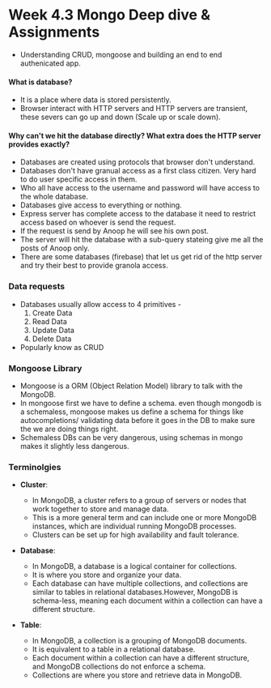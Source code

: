 # Week 4.3 Mongo Deep dive & Assignments
- Understanding CRUD, mongoose and building an end to end authenicated app.

#### What is database?
- It is a place where data is stored persistently.
- Browser interact with HTTP servers and HTTP servers are transient, these severs can go up and down (Scale up or scale down).

#### Why can't we hit the database directly? What extra does the HTTP server provides exactly?
- Databases are created using protocols that browser don't understand.
- Databases don't have granual access as a first class citizen. Very hard to do user specific access in them.
- Who all have access to the username and password will have access to the whole database.
- Databases give access to everything or nothing.
- Express server has complete access to the database it need to restrict access based on whoever is send the request.
- If the request is send by Anoop he will see his own post.
- The server will hit the database with a sub-query stateing give me all the posts of Anoop only.
- There are some databases (firebase) that let us get rid of the http server and try their best to provide granola access.

### Data requests
- Databases usually allow access to 4 primitives -
    1. Create Data
    2. Read Data
    3. Update Data
    4. Delete Data
- Popularly know as CRUD

### Mongoose Library
- Mongoose is a ORM (Object Relation Model) library to talk with the MongoDB.
- In mongoose first we have to define a schema. even though mongodb is a schemaless, mongoose makes us define a schema for things like autocompletions/ validating data before it goes in the DB to make sure the we are doing things right. 
- Schemaless DBs can be very dangerous, using schemas in mongo makes it slightly less dangerous.

### Terminolgies
- **Cluster**:
    - In MongoDB, a cluster refers to a group of servers or nodes that work together to store and manage data.
    - This is a more general term and can include one or more MongoDB instances, which are individual running MongoDB processes. 
    - Clusters can be set up for high availability and fault tolerance.

- **Database**:
    - In MongoDB, a database is a logical container for collections.
    - It is where you store and organize your data.
    -  Each database can have multiple collections, and collections are similar to tables in relational databases.However, MongoDB is schema-less, meaning each document within a collection can have a different structure.

- **Table**:
    - In MongoDB, a collection is a grouping of MongoDB documents.
    - It is equivalent to a table in a relational database. 
    - Each document within a collection can have a different structure, and MongoDB collections do not enforce a schema. 
    - Collections are where you store and retrieve data in MongoDB.